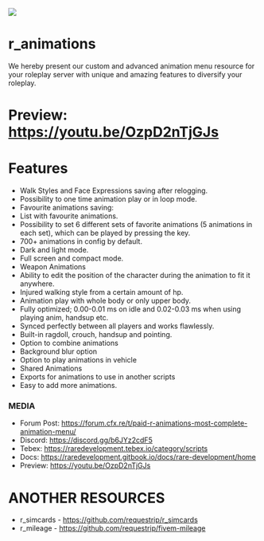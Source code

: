 ![](https://media.discordapp.net/attachments/986724861042892831/997127714358165534/r_aniamtions.png)

# r_animations
We hereby present our custom and advanced animation menu resource for your roleplay server with unique and amazing features to diversify your roleplay.

# Preview: https://youtu.be/OzpD2nTjGJs

# Features
- Walk Styles and Face Expressions saving after relogging.
- Possibility to one time animation play or in loop mode.
- Favourite animations saving:
- List with favourite animations.
- Possibility to set 6 different sets of favorite animations (5 animations in each set), which can be played by pressing the key.
- 700+ animations in config by default.
- Dark and light mode.
- Full screen and compact mode.
- Weapon Animations
- Ability to edit the position of the character during the animation to fit it anywhere.
- Injured walking style from a certain amount of hp.
- Animation play with whole body or only upper body.
- Fully optimized; 0.00-0.01 ms on idle and 0.02-0.03 ms when using playing anim, handsup etc.
- Synced perfectly between all players and works flawlessly.
- Built-in ragdoll, crouch, handsup and pointing.
- Option to combine animations
- Background blur option
- Option to play animations in vehicle
- Shared Animations
- Exports for animations to use in another scripts
- Easy to add more animations.

### MEDIA
- Forum Post: https://forum.cfx.re/t/paid-r-animations-most-complete-animation-menu/
- Discord: https://discord.gg/b6JYz2cdF5
- Tebex: https://raredevelopment.tebex.io/category/scripts
- Docs: https://raredevelopment.gitbook.io/docs/rare-development/home
- Preview: https://youtu.be/OzpD2nTjGJs

# ANOTHER RESOURCES
- r_simcards - https://github.com/requestrip/r_simcards
- r_mileage - https://github.com/requestrip/fivem-mileage

